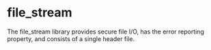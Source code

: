 # file_stream
The file_stream library provides secure file I/O, has the error reporting property, and consists of a single header file.
